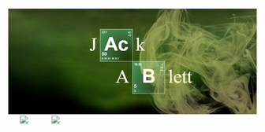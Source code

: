 ![alt text](https://raw.githubusercontent.com/jackablett/Jackablett/main/Breaking%20Bad%20-%20Jack%20Ablett.png)
⠀⠀
![](https://github-readme-stats.vercel.app/api?username=jackablett&show_icons=true&include_all_commits=true&theme=dark)⠀⠀⠀ㅤ ![](https://github-readme-stats.vercel.app/api/top-langs/?username=jackablett&layout=default&theme=dark)
